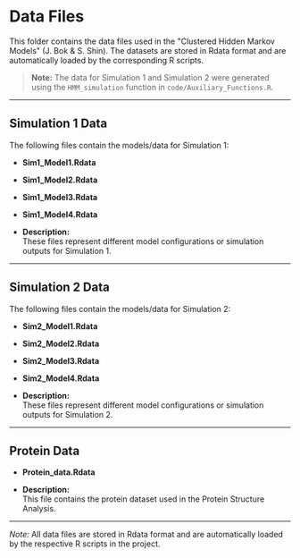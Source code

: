 # Data Files

This folder contains the data files used in the "Clustered Hidden Markov Models" (J. Bok & S. Shin). The datasets are stored in Rdata format and are automatically loaded by the corresponding R scripts.

> **Note:** The data for Simulation 1 and Simulation 2 were generated using the `HMM_simulation` function in `code/Auxiliary_Functions.R`.

---

## Simulation 1 Data
The following files contain the models/data for Simulation 1:

- **Sim1_Model1.Rdata**  
- **Sim1_Model2.Rdata**  
- **Sim1_Model3.Rdata**  
- **Sim1_Model4.Rdata**  

- **Description:**  
  These files represent different model configurations or simulation outputs for Simulation 1.

---

## Simulation 2 Data
The following files contain the models/data for Simulation 2:

- **Sim2_Model1.Rdata**  
- **Sim2_Model2.Rdata**  
- **Sim2_Model3.Rdata**  
- **Sim2_Model4.Rdata**  

- **Description:**  
  These files represent different model configurations or simulation outputs for Simulation 2.

---

## Protein Data
- **Protein_data.Rdata**  

- **Description:**  
  This file contains the protein dataset used in the Protein Structure Analysis.

---

*Note:* All data files are stored in Rdata format and are automatically loaded by the respective R scripts in the project.

